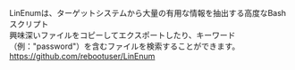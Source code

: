 LinEnumは、ターゲットシステムから大量の有用な情報を抽出する高度なBashスクリプト  
興味深いファイルをコピーしてエクスポートしたり、キーワード（例："password"）を含むファイルを検索することができます。  
https://github.com/rebootuser/LinEnum